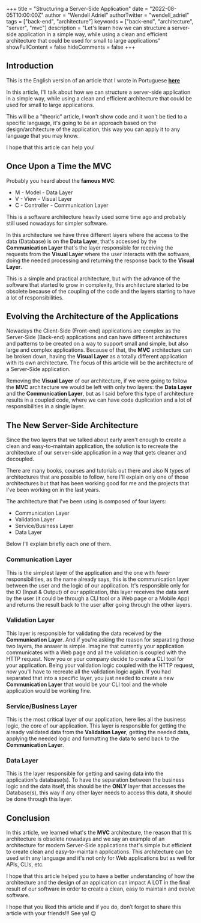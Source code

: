 +++
title = "Structuring a Server-Side Application"
date = "2022-08-05T10:00:00Z"
author = "Wendell Adriel"
authorTwitter = "wendell_adriel"
tags = ["back-end", "architecture"]
keywords = ["back-end", "architecture", "server", "mvc"]
description = "Let's learn how we can structure a server-side application in a simple way, while using a clean and efficient architecture that could be used for small to large applications"
showFullContent = false
hideComments = false
+++

## Introduction

This is the English version of an article that I wrote in Portuguese **[here](https://dev.to/wendell_adriel/estruturando-uma-aplicacao-server-side-548b)**

In this article, I'll talk about how we can structure a server-side application in a simple way, while using a clean and efficient architecture that could be used for small to large applications.

This will be a "theoric" article, I won't show code and it won't be tied to a specific language, it's going to be an approach based on the design/architecture of the application, this way you can apply it to any language that you may know.

I hope that this article can help you!

## Once Upon a Time the MVC

Probably you heard about the **famous MVC**:

- M - Model - Data Layer
- V - View - Visual Layer
- C - Controller - Communication Layer

This is a software architecture heavily used some time ago and probably still used nowadays for simpler software.

In this architecture we have three different layers where the access to the data (Database) is on the **Data Layer**, that's accessed by the **Communication Layer** that's the layer responsible for receiving the requests from the **Visual Layer** where the user interacts with the software, doing the needed processing and returning the response back to the **Visual Layer**.

This is a simple and practical architecture, but with the advance of the software that started to grow in complexity, this architecture started to be obsolete because of the coupling of the code and the layers starting to have a lot of responsibilities.

## Evolving the Architecture of the Applications

Nowadays the Client-Side (Front-end) applications are complex as the Server-Side (Back-end) applications and can have different architectures and patterns to be created on a way to support small and simple, but also large and complex applications. Because of that, the **MVC** architecture can be broken down, having the **Visual Layer** as a totally different application with its own architecture. The focus of this article will be the architecture of a Server-Side application.

Removing the **Visual Layer** of our architecture, if we were going to follow the **MVC** architecture we would be left with only two layers: the **Data Layer** and the **Communication Layer**, but as I said before this type of architecture results in a coupled code, where we can have code duplication and a lot of responsibilities in a single layer.

## The New Server-Side Architecture

Since the two layers that we talked about early aren't enough to create a clean and easy-to-maintain application, the solution is to recreate the architecture of our server-side application in a way that gets cleaner and decoupled.

There are many books, courses and tutorials out there and also N types of architectures that are possible to follow, here I'll explain only one of those architectures but that has been working good for me and the projects that I've been working on in the last years.

The architecture that I've been using is composed of four layers:

- Communication Layer
- Validation Layer
- Service/Business Layer
- Data Layer

Below I'll explain briefly each one of them.

### Communication Layer

This is the simplest layer of the application and the one with fewer responsibilities, as the name already says, this is the communication layer between the user and the logic of our application. It's responsible only for the IO (Input & Output) of our application, this layer receives the data sent by the user (it could be through a CLI tool or a Web page or a Mobile App) and returns the result back to the user after going through the other layers.

### Validation Layer

This layer is responsible for validating the data received by the **Communication Layer**. And if you're asking the reason for separating those two layers, the answer is simple. Imagine that currently your application communicates with a Web page and all the validation is coupled with the HTTP request. Now you or your company decide to create a CLI tool for your application. Being your validation logic coupled with the HTTP request, now you'll have to recreate all the validation logic again. If you had separated that into a specific layer, you just needed to create a new **Communication Layer** that would be your CLI tool and the whole application would be working fine.

### Service/Business Layer

This is the most critical layer of our application, here lies all the business logic, the core of our application. This layer is responsible for getting the already validated data from the **Validation Layer**, getting the needed data, applying the needed logic and formatting the data to send back to the **Communication Layer**.

### Data Layer

This is the layer responsible for getting and saving data into the application's database(s). To have the separation between the business logic and the data itself, this should be the **ONLY** layer that accesses the Database(s), this way if any other layer needs to access this data, it should be done through this layer.

## Conclusion

In this article, we learned what's the **MVC** architecture, the reason that this architecture is obsolete nowadays and we say an example of an architecture for modern Server-Side applications that's simple but efficient to create clean and easy-to-maintain applications. This architecture can be used with any language and it's not only for Web applications but as well for APIs, CLIs, etc.

I hope that this article helped you to have a better understanding of how the architecture and the design of an application can impact A LOT in the final result of our software in order to create a clean, easy to maintain and evolve software.

I hope that you liked this article and if you do, don’t forget to share this article with your friends!!! See ya! :wink:
